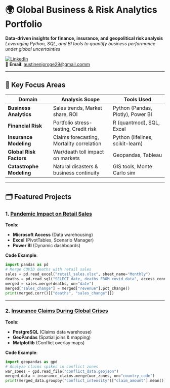 # 🌍 Global Business & Risk Analytics Portfolio
**Data-driven insights for finance, insurance, and geopolitical risk analysis**  
*Leveraging Python, SQL, and BI tools to quantify business performance under global uncertainties*

[![LinkedIn](https://img.shields.io/badge/LinkedIn-Connect-blue?style=flat&logo=linkedin)](https://www.linkedin.com/in/yourprofile)  
📧 **Email**: austinenjoroge29@gmail.comm  

---

## 📌 **Key Focus Areas**
| **Domain**               | **Analysis Scope**                          | **Tools Used**              |
|--------------------------|--------------------------------------------|-----------------------------|
| **Business Analytics**   | Sales trends, Market share, ROI            | Python (Pandas, Plotly), Power BI |
| **Financial Risk**       | Portfolio stress-testing, Credit risk      | R (quantmod), SQL, Excel   |
| **Insurance Modeling**   | Claims forecasting, Mortality correlation  | Python (lifelines, scikit-learn) |
| **Global Risk Factors**  | War/death toll impact on markets           | Geopandas, Tableau         |
| **Catastrophe Modeling** | Natural disasters & business continuity    | GIS tools, Monte Carlo sim |

---

## 🗂 **Featured Projects**

### 1. [Pandemic Impact on Retail Sales](projects/retail_covid)  
**Tools**:  
- **Microsoft Access** (Data warehousing)  
- **Excel** (PivotTables, Scenario Manager)  
- **Power BI** (Dynamic dashboards)

**Code Example**:
```python
import pandas as pd
# Merge COVID deaths with retail sales
sales = pd.read_excel("retail_sales.xlsx", sheet_name="Monthly")
deaths = pd.read_sql("SELECT date, deaths FROM covid_data", access_conn)
merged = sales.merge(deaths, on="date")
merged["sales_change"] = merged["revenue"].pct_change()
print(merged.corr()[["deaths", "sales_change"]])
```

---

### 2. [Insurance Claims During Global Crises](projects/insurance_claims)  
**Tools**:  
- **PostgreSQL** (Claims data warehouse)  
- **GeoPandas** (Spatial joins & mapping)  
- **Matplotlib** (Conflict overlay maps)

**Code Example**:
```python
import geopandas as gpd
# Analyze claims spikes in conflict zones
war_zones = gpd.read_file("conflict_data.geojson")
merged_data = insurance_claims.merge(war_zones, on="country_code")
print(merged_data.groupby("conflict_intensity")["claim_amount"].mean())
```






